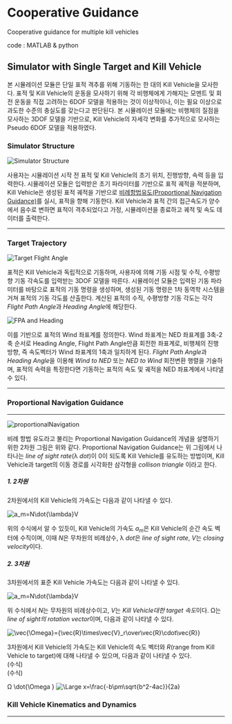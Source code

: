 # Cooperative Guidance
Cooperative guidance for multiple kill vehicles

code : MATLAB & python

## Simulator with Single Target and Kill Vehicle
본 시뮬레이션 모듈은 단일 표적 격추를 위해 기동하는 한 대의 Kill Vehicle을 모사한다. 표적 및 Kill Vehicle의 운동을 모사하기 위해 각 비행체에게 가해지는 모멘트 및 회전 운동을 직접 고려하는 6DOF 모델을 적용하는 것이 이상적이나, 이는 필요 이상으로 과도한 수준의 충실도를 갖는다고 판단된다. 본 시뮬레이션 모듈에는 비행체의 질점을 모사하는 3DOF 모델을 기반으로, Kill Vehicle의 자세각 변화를 추가적으로 모사하는 Pseudo 6DOF 모델을 적용하였다.

### Simulator Structure
![Simulator Structure](https://user-images.githubusercontent.com/55905711/99349869-56dc5e00-28e0-11eb-934a-3b9e1a718467.png)


사용자는 시뮬레이션 시작 전 표적 및 Kill Vehicle의 초기 위치, 진행방향, 속력 등을 입력한다. 시뮬레이션 모듈은 입력받은 초기 파라미터를 기반으로 표적 궤적을 적분하며, Kill Vehicle은 생성된 표적 궤적을 기반으로 [비례항법유도(Proportional Navigation Guidance)](https://en.wikipedia.org/wiki/Proportional_navigation)를 실시, 표적을 향해 기동한다. Kill Vehicle과 표적 간의 접근속도가 양수에서 음수로 변하면 표적이 격추되었다고 가정, 시뮬레이션을 종료하고 궤적 및 속도 데이터를 출력한다. 

---

### Target Trajectory
![Target Flight Angle](https://user-images.githubusercontent.com/55905711/99188873-92bcd980-27a1-11eb-9acf-46bd82e86da2.png)

표적은 Kill Vehicle과 독립적으로 기동하며, 사용자에 의해 기동 시점 및 수직, 수평방향 기동 각속도를 입력받는 3DOF 모델을 따른다. 시뮬레이션 모듈은 입력된 기동 파라미터를 바탕으로 표적의 기동 명령을 생성하며, 생성된 기동 명령은 1차 동역학 시스템을 거쳐 표적의 기동 각도를 산출한다. 계산된 표적의 수직, 수평방향 기동 각도는 각각 *Flight Path Angle*과 *Heading Angle*에 해당한다.

![FPA and Heading](https://user-images.githubusercontent.com/55905711/99349505-85a60480-28df-11eb-87f1-e1f5f402781e.png)

이를 기반으로 표적의 Wind 좌표계를 정의한다. Wind 좌표계는 NED 좌표계를 3축-2축 순서로 Heading Angle, Flight Path Angle만큼 회전한 좌표계로, 비행체의 진행 방향, 즉 속도벡터가 Wind 좌표계의 1축과 일치하게 된다. *Flight Path Angle*과 *Heading Angle*을 이용해 *Wind to NED* 또는 *NED to Wind* 회전변환 행렬을 기술하며, 표적의 속력을 특정한다면 기동하는 표적의 속도 및 궤적을 NED 좌표계에서 나타낼 수 있다. 

---

### Proportional Navigation Guidance
---
![proportionalNavigation](https://user-images.githubusercontent.com/70247735/99353931-d79f5800-28e8-11eb-9db1-1e7ccef7077f.png)

비례 항법 유도라고 불리는 Proportional Navigation Guidance의 개념을 설명하기 위한 2차원 그림은 위와 같다. Proportional Navigation Guidance는 위 그림에서 나타나는 *line of sight rate*(&lambda; *dot*)이 0이 되도록  Kill Vehicle를 유도하는 방법이며, Kill Vehicle과 target의 이동 경로를 시각화한 삼각형을 *collison triangle* 이라고 한다.<br>

##### 1. 2차원
2차원에서의 Kill Vehicle의 가속도는 다음과 같이 나타낼 수 있다.<br>

<img src="https://latex.codecogs.com/svg.latex?\Large&space;a_m=N\dot{\lambda}V" title="a_m=N\dot{\lambda}V" />
 
위의 수식에서 알 수 있듯이, Kill Vehicle의 가속도 *a<sub>m*은 Kill Vehicle의 순간 속도 벡터에 수직이며, 이때 *N*은 무차원의 비례상수, &lambda; *dot*은 *line of sight rate*, *V*는 *closing velocity*이다.<br>

##### 2. 3차원
3차원에서의 표준 Kill Vehicle 가속도는 다음과 같이 나타낼 수 있다.<br>

<img src="https://latex.codecogs.com/svg.latex?\Large&space;a_m=N\dot{\lambda}V" title="a_m=N\dot{\lambda}V" />
  
위 수식에서 *N*는 무차원의 비례상수이고, *V*는 *Kill Vehicle대한 target 속도*이다. &Omega;는 *line of sight의 rotation vector*이며, 다음과 같이 나타낼 수 있다.<br>

<img src="https://latex.codecogs.com/svg.latex?\Large&space;\vec{\Omega}={\vec{R}\times\vec{V}_r\over\vec{R}\cdot\vec{R}}" title="\vec{\Omega}={\vec{R}\times\vec{V}_r\over\vec{R}\cdot\vec{R}}" /><br>

3차원에서 Kill Vehicle의 가속도는 Kill Vehicle의 속도 벡터와 *R*(range from Kill Vehicle to target)에 대해 나타낼 수 있으며, 다음과 같이 나타낼 수 있다.<br>
  (수식)<br>
  (수식)
  
&Omega;
\dot{\Omega }
<img src="https://latex.codecogs.com/svg.latex?\Large&space;x=\frac{-b\pm\sqrt{b^2-4ac}}{2a}" title="\Large x=\frac{-b\pm\sqrt{b^2-4ac}}{2a}" />  

### Kill Vehicle Kinematics and Dynamics

---

